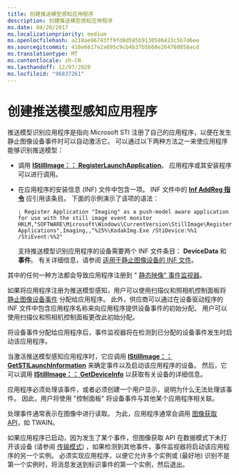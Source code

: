 ```yaml
---
title: 创建推送模型感知应用程序
description: 创建推送模型感知应用程序
ms.date: 04/20/2017
ms.localizationpriority: medium
ms.openlocfilehash: a218ae96743ff9fd8d585b9130586423c5b7d6ee
ms.sourcegitcommit: 418e6617e2a695c9cb4b37b5b60e264760858acd
ms.translationtype: MT
ms.contentlocale: zh-CN
ms.lasthandoff: 12/07/2020
ms.locfileid: "96837261"
---
```

# <a name="creating-push-model-aware-applications"></a>创建推送模型感知应用程序





推送模型识别应用程序是指向 Microsoft STI 注册了自己的应用程序，以便在发生静止图像设备事件时可以自动激活它。 可以通过以下两种方法之一来使应用程序能够识别推送模型：

-   调用 [**IStillImage：： RegisterLaunchApplication**](/previous-versions/windows/hardware/drivers/ff543798(v=vs.85))。 应用程序或其安装程序可以进行调用。

-   在应用程序的安装信息 (INF) 文件中包含一项。 INF 文件中的 [**Inf AddReg 指令**](../install/inf-addreg-directive.md) 应引用该条目。 下面的示例演示了该项的语法：

    ```INF
    ; Register Application "Imaging" as a push-model aware application for use with the still image event monitor
    HKLM,"SOFTWARE\Microsoft\Windows\CurrentVersion\StillImage\Registered Applications",Imaging,,"%25%\KodakImg.Exe /StiDevice:%%1 /StiEvent:%%2"
    ```

    支持推送模型识别应用程序的设备需要两个 INF 文件条目： **DeviceData** 和 **事件**。 有关详细信息，请参阅 [适用于静止图像设备的 INF 文件](inf-files-for-still-image-devices.md)。

其中的任何一种方法都会导致应用程序注册到 " [静态映像" 事件监视器](overview-of-sti-components.md#ddk-still-image-event-monitor-si)。

如果将应用程序注册为推送模型感知，用户可以使用扫描仪和照相机控制面板将 [静止图像设备事件](still-image-device-events.md) 分配给应用程序。 此外，供应商可以通过在设备驱动程序的 INF 文件中包含应用程序名称来向应用程序提供设备事件的初始分配。 用户可以使用扫描仪和照相机控制面板更改此初始分配。

将设备事件分配给应用程序后，事件监视器将在检测到已分配的设备事件发生时启动该应用程序。

当激活推送模型感知应用程序时，它应调用 [**IStillImage：： GetSTILaunchInformation**](/previous-versions/windows/hardware/drivers/ff543790(v=vs.85)) 来确定事件以及启动该应用程序的设备。 然后，它可以调用 [**IStillImage：： GetDeviceInfo**](/previous-versions/windows/hardware/drivers/ff543782(v=vs.85)) 以获取有关设备的详细信息。

应用程序必须处理该事件，或者必须创建一个用户显示，说明为什么无法处理该事件。 因此，用户将使用 "控制面板" 将设备事件与其他某个应用程序相关联。

处理事件通常表示在图像中进行读取。 为此，应用程序通常会调用 [图像获取 API](overview-of-sti-components.md#ddk-image-acquisition-api-si)，如 TWAIN。

如果应用程序已启动，因为发生了某个事件，但图像获取 API 在数据模式下未打开该设备 (请参阅 [传输模式](transfer-modes.md)) ，如果检测到其他事件，事件监视器将启动该应用程序的另一个实例。 必须实现应用程序，以便它允许多个实例或 (最好地) 识别不是第一个实例时，将消息发送到标识事件的第一个实例，然后退出。

 

